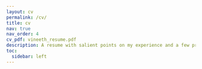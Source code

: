 ```yaml
---
layout: cv
permalink: /cv/
title: cv
nav: true
nav_order: 4
cv_pdf: vineeth_resume.pdf
description: A resume with salient points on my experience and a few projects.
toc:
  sidebar: left
---
```

